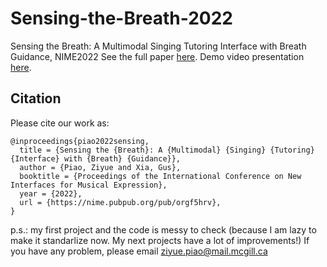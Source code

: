 # Sensing-the-Breath-2022
Sensing the Breath: A Multimodal Singing Tutoring Interface with Breath Guidance, NIME2022
See the full paper [here](https://nime.pubpub.org/pub/orgf5hrv/release/1).
Demo video presentation [here](https://www.youtube.com/watch?v=MiBfqQpaiPQ).

## Citation
Please cite our work as:
```
@inproceedings{piao2022sensing,
  title = {Sensing the {Breath}: A {Multimodal} {Singing} {Tutoring} {Interface} with {Breath} {Guidance}},
  author = {Piao, Ziyue and Xia, Gus},
  booktitle = {Proceedings of the International Conference on New Interfaces for Musical Expression},
  year = {2022},
  url = {https://nime.pubpub.org/pub/orgf5hrv},
}
```

p.s.: my first project and the code is messy to check (because I am lazy to make it standarlize now. My next projects have a lot of improvements!) If you have any problem, please email ziyue.piao@mail.mcgill.ca
